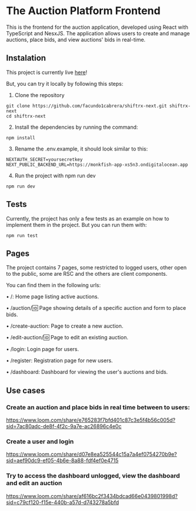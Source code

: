 # The Auction Platform Frontend
This is the frontend for the auction application, developed using React with TypeScript and NesxJS. The application allows users to create and manage auctions, place bids, and view auctions' bids in real-time.

## Instalation

This project is currently live [here](https://shiftrx-next.vercel.app/)!

But, you can try it locally by following this steps:

1) Clone the repository
```
git clone https://github.com/facundo1cabrera/shiftrx-next.git shiftrx-next
cd shiftrx-next
```

2) Install the dependencies by running the command:
```
npm install
```

3) Rename the .env.example, it should look similar to this:
```
NEXTAUTH_SECRET=yoursecretkey
NEXT_PUBLIC_BACKEND_URL=https://monkfish-app-xs5n3.ondigitalocean.app
```

4) Run the project with npm run dev
```
npm run dev
```

## Tests

Currently, the project has only a few tests as an example on how to implement them in the project.
But you can run them with:
```
npm run test
```

## Pages

The project contains 7 pages, some restricted to logged users, other open to the public, some are RSC and the others are client components.

You can find them in the following urls:

• /: Home page listing active auctions.

• /auction/:id: Page showing details of a specific auction and form to place bids.

• /create-auction: Page to create a new auction.

• /edit-auction/:id: Page to edit an existing auction.

• /login: Login page for users.

• /register: Registration page for new users.

• /dashboard: Dashboard for viewing the user's auctions and bids.

## Use cases

### Create an auction and place bids in real time between to users: 
https://www.loom.com/share/e765283f7bfd401c87c3e5f4b56c005d?sid=7ac80adc-de8f-4f2c-9a7e-ac26896c4e0c

### Create a user and login
https://www.loom.com/share/d07e8ea525544c15a7a4ef0754270b9e?sid=aef90dc9-ef05-4b6e-8a88-fdf4ef0e4715

### Try to access the dashboard unlogged, view the dashboard and edit an auction
https://www.loom.com/share/af616bc2f3434bdcad66e0439801998d?sid=c79cf120-f15e-440b-a57d-d743278a5bfd
